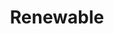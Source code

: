 ---
title: Renewable
sections:
  - type: hero_section
    title: All Posts In Renewable
    align: center
  - type: blog_feed_section
    show_recent: false
    category: data/categories/renewable.json
layout: advanced
---